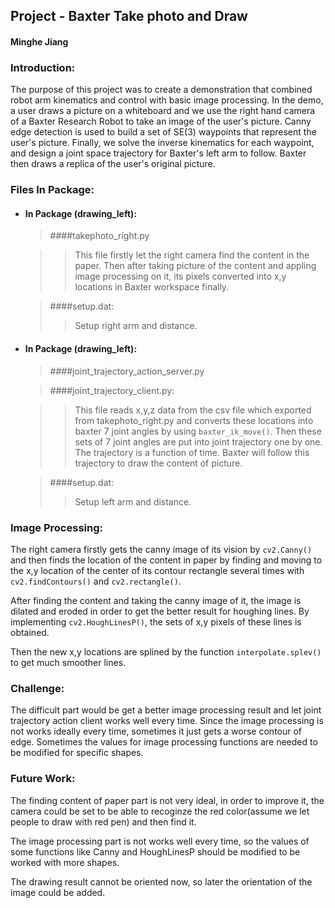 ## Project - Baxter Take photo and Draw

#### Minghe Jiang



### Introduction:


The purpose of this project was to create a demonstration that combined robot arm kinematics and control with basic image processing. In the demo, a user draws a picture on a whiteboard and we use the right hand camera of a Baxter Research Robot to take an image of the user's picture. Canny edge detection is used to build a set of SE(3) waypoints that represent the user's picture. Finally, we solve the inverse kinematics for each waypoint, and design a joint space trajectory for Baxter's left arm to follow. Baxter then draws a replica of the user's original picture.



### Files In Package:
* #### In Package (drawing_left):
	
	>####takephoto_right.py
	
	>>This file firstly let the right camera find the content in the paper. Then after taking picture of the content and appling image processing on it, its pixels converted into x,y locations in Baxter workspace finally.
	
	>####setup.dat:
	>>Setup right arm and distance.
	
* #### In Package (drawing_left):

	>####joint_trajectory_action_server.py
	
	>####joint_trajectory_client.py:
	
	>>This file reads x,y,z data from the csv file which exported from takephoto_right.py and converts these locations into baxter 7 joint angles by using `baxter_ik_move()`. Then these sets of 7 joint angles are put into joint trajectory one by one. The trajectory is a function of time. Baxter will follow this trajectory to draw the content of picture. 
	
	>####setup.dat:
	>>Setup left arm and distance.

### Image Processing:

The right camera firstly gets the canny image of its vision by `cv2.Canny()` and then finds the location of the content in paper by finding and moving to the x,y location of the center of its contour rectangle several times with `cv2.findContours()` and `cv2.rectangle()`.

After finding the content and taking the canny image of it, the image is dilated and eroded in order to get the better result for houghing lines. By implementing `cv2.HoughLinesP()`, the sets of x,y pixels of these lines is obtained. 

Then the new x,y locations are splined by the function  `interpolate.splev()` to get much smoother lines. 

### Challenge:
The difficult part would be get a better image processing result and let joint trajectory action client works well every time. Since the image processing is not works ideally every time, sometimes it just gets a worse contour of edge. Sometimes the values for image processing functions are needed to be modified for specific shapes.

### Future Work:
The finding content of paper part is not very ideal, in order to improve it, the camera could be set to be able to recoginze the red color(assume we let people to draw with red pen) and then find it. 

The image processing part is not works well every time, so the values of some functions like Canny and HoughLinesP should be modified to be worked with more shapes. 

The drawing result cannot be oriented now, so later the orientation of the image could be added.
